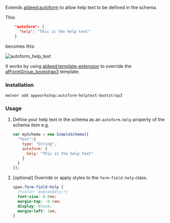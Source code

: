 Extends [aldeed:autoform](https://github.com/aldeed/meteor-autoform) to allow help text to be
defined in the schema.

This:

```json
    "autoform": {
      "help": "This is the help text"
    }
```

becomes this:

![autoform_help_text](https://user-images.githubusercontent.com/1751645/56561722-5aabdf80-65da-11e9-959e-09cfd730581b.png)

It works by using [aldeed:template-extension]() to override the
[afFormGroup_bootstrap3](https://github.com/aldeed/meteor-autoform/blob/devel/templates/bootstrap3/components/afFormGroup/afFormGroup.html) template.

### Installation

    meteor add appworkshop:autoform-helptext-bootstrap3

### Usage

1. Define your help text in the schema as an ```autoform.help```
property of the schema item e.g.

    ```js
    var mySchema = new SimpleSchema({
      "Test":{
        type: "String",
        autoform: {
          help: "This is the help text"
        }
      }
    });
    ```

2. [optional] Override or apply styles to the ```form-field-help``` class.

    ```css
    span.form-field-help {
      /*color: @secondary;*/
      font-size: 0.8em;
      margin-top: -0.5em;
      display: block;
      margin-left: 1em;
    }

    ```
